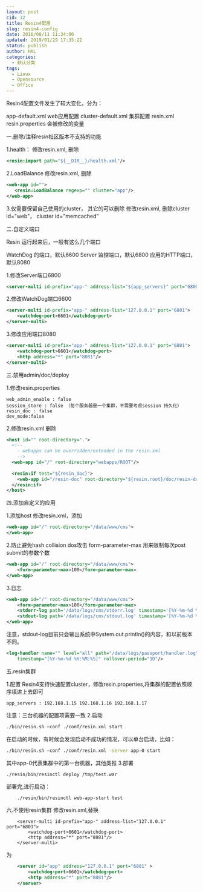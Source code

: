 ```yaml
---
layout: post
cid: 32
title: Resin4配置
slug: resin4-config
date: 2016/08/11 11:34:00
updated: 2019/01/29 17:35:22
status: publish
author: HKL
categories: 
  - 默认分类
tags: 
  - Linux
  - Opensource
  - Office
---
```



Resin4配置文件发生了较大变化，分为：

app-default.xml  web应用配置
cluster-default.xml  集群配置
resin.xml
resin.properties  会被修改的变量 


一.删除/注释resin社区版本不支持的功能

1.health：
修改resin.xml, 删除

```xml
<resin:import path="${__DIR__}/health.xml"/>  
```


2.LoadBalance
修改resin.xml, 删除

```xml
<web-app id="">  
   <resin:LoadBalance regexp="" cluster="app"/>  
</web-app>  
```


<!--more-->


3.仅需要保留自己使用的cluster，
其它的可以删除
修改resin.xml, 删除cluster id="web"， cluster id="memcached"


二.自定义端口

Resin 运行起来后，一般有这么几个端口

WatchDog 的端口，默认6600
Server 监控端口，默认6800
应用的HTTP端口，默认8080 


1.修改Server端口6800


```xml
<server-multi id-prefix="app-" address-list="${app_servers}" port="6800"/>  
```


2.修改WatchDog端口6600


```xml
<server-multi id-prefix="app-" address-list="127.0.0.1" port="6801">  
    <watchdog-port>6601</watchdog-port>  
</server-multi>
```

3.修改应用端口8080


```xml
<server-multi id-prefix="app-" address-list="127.0.0.1" port="6801">  
    <watchdog-port>6601</watchdog-port>  
    <http address="*" port="8081"/>  
</server-multi>  
```


三.禁用admin/doc/deploy

1.修改resin.properties

```apacheconf
web_admin_enable : false  
session_store : false （每个服务器是一个集群，不需要考虑session 持久化）  
resin_doc : false  
dev_mode:false  
```


2.修改resin.xml
删除

```xml
<host id="" root-directory=".">  
  <!--  
    - webapps can be overridden/extended in the resin.xml  
    -->  
  <web-app id="/" root-directory="webapps/ROOT"/>  
  
  <resin:if test="${resin_doc}">  
    <web-app id="/resin-doc" root-directory="${resin.root}/doc/resin-doc"/>  
  </resin:if>  
</host>  
```


四.添加自定义的应用

1.添加host
修改resin.xml，添加

```xml
<web-app id="/" root-directory="/data/www/cms">  
</web-app>  
```


2.防止避免hash collision dos攻击
form-parameter-max 用来限制每次post submit的参数个数

```xml
<web-app id="/" root-directory="/data/www/cms">  
    <form-parameter-max>100</form-parameter-max>                         
</web-app>  
```


3.日志

```xml
<web-app id="/" root-directory="/data/www/cms">  
    <form-parameter-max>100</form-parameter-max>                         
    <stderr-log path='/data/logs/cms/stderr.log' timestamp='[%Y-%m-%d %H:%M:%S] ' rollover-period='1D'/>  
    <stdout-log path='/data/logs/cms/stdout.log' timestamp='[%Y-%m-%d %H:%M:%S] ' rollover-period='1D'/>  
</web-app>  
```


注意，stdout-log目前只会输出系统中System.out.println()的内容，和以前版本不同。

```xml
<log-handler name="" level="all" path="/data/logs/passport/handler.log"  
	timestamp="[%Y-%m-%d %H:%M:%S]" rollover-period="1D"/>  
```



五.resin集群

1.配置
Resin4支持快速配置cluster，修改resin.properties,将集群的配置依照顺序填进上去即可

```apacheconf
app_servers : 192.168.1.15 192.168.1.16 192.168.1.17  
```

注意：三台机器的配置项需要一致
2.启动

```bash
./bin/resin.sh –conf ./conf/resin.xml start  
```

在启动的时候，有时候会发现启动不成功的情况，可以单台启动，比如：

```bash
./bin/resin.sh –conf ./conf/resin.xml -server app-0 start  
```

其中app-0代表集群中的第一台机器，其他类推
3.部署

```bash
./resin/bin/resinctl deploy /tmp/test.war  
```

部署完,进行启动：

```
    ./resin/bin/resinctl web-app-start test   
```



六.不使用resin集群
修改resin.xml,替换
```
    <server-multi id-prefix="app-" address-list="127.0.0.1" port="6801">  
        <watchdog-port>6601</watchdog-port>  
        <http address="*" port="8081"/>  
    </server-multi>  
```

为
```xml
    <server id="app" address="127.0.0.1" port="6801" >
        <watchdog-port>6601</watchdog-port>
        <http address="*" port="8081"/>
    </server> 
```

